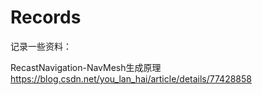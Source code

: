 # Records
记录一些资料：

RecastNavigation-NavMesh生成原理 
https://blog.csdn.net/you_lan_hai/article/details/77428858
